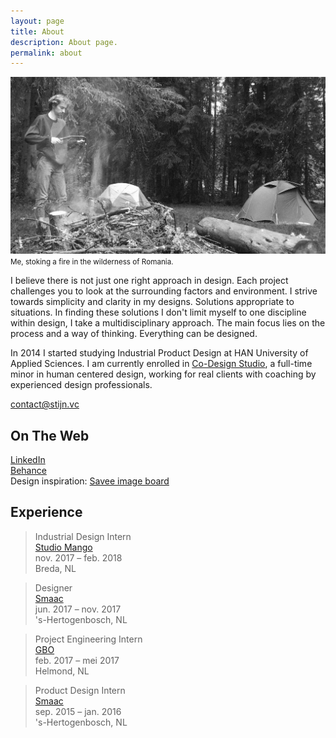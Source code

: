 ```yaml
---
layout: page
title: About
description: About page.
permalink: about
---
```


<div class="profile-img-container"><p class="img"><img src="/img/profile.jpg" alt="foto of stijn" class="fade fade-in"> <small>Me, stoking a fire in the wilderness of Romania.</small></p></div>

I believe there is not just one right approach in design. Each project
challenges you to look at the surrounding factors and environment. I strive
towards simplicity and clarity in my designs. Solutions appropriate to
situations. In finding these solutions I don't limit myself to one discipline
within design, I take a multidisciplinary approach. The main focus lies on
the process and a way of thinking. Everything can be designed.

In 2014 I started studying Industrial Product Design at HAN University of
Applied Sciences. I am currently enrolled in [Co-Design Studio](http://codesignstudio.strikingly.com/), a
full-time minor in human centered design, working for real clients with
coaching by experienced design professionals.

[contact@stijn.vc](mailto:contact@stijn.vc)

## On The Web

[LinkedIn](https://www.linkedin.com/in/stijnvancuijk/)<br>
[Behance](https://www.behance.net/stijnvc)<br>
Design inspiration: [Savee image board](https://savee.it/you/)

## Experience

>Industrial Design Intern<br>
>[Studio Mango](https://studiomango.nl/)<br>
>nov. 2017 – feb. 2018<br>
>Breda, NL

>Designer<br>
>[Smaac](https://smaac.nl/)<br>
>jun. 2017 – nov. 2017<br>
>'s-Hertogenbosch, NL

>Project Engineering Intern<br>
>[GBO](https://gbo.eu/)<br>
>feb. 2017 – mei 2017<br>
>Helmond, NL

>Product Design Intern<br>
>[Smaac](https://smaac.nl/)<br>
>sep. 2015 – jan. 2016<br>
>'s-Hertogenbosch, NL

<link rel="stylesheet" href="/css/style-inv.min.css">
<style>
a.about {
  position: relative;
  text-shadow: -1px -1px 0 #000, 1px -1px 0 #000, -1px 1px 0 #000, 1px 1px 0 #000;
  background: -webkit-linear-gradient(#fff, #fff);
  background: -moz-linear-gradient(#fff, #fff);
  background: -o-linear-gradient(#fff, #fff);
  background: -ms-linear-gradient(#fff, #fff);
  background: linear-gradient(#fff, #fff);
  -webkit-background-size: 1px 1px;
  -moz-background-size: 1px 1px;
  background-size: 1px 1px;
  background-repeat: repeat-x;
  background-size: 1px 1px;
  background-position: 0 84%;
}
</style>
